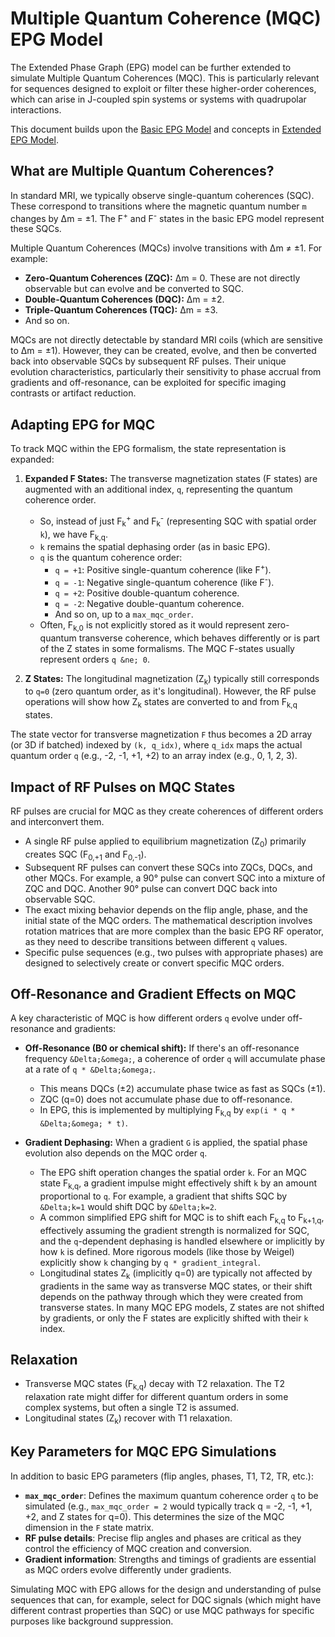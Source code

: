 # Multiple Quantum Coherence (MQC) EPG Model

The Extended Phase Graph (EPG) model can be further extended to simulate Multiple Quantum Coherences (MQC). This is particularly relevant for sequences designed to exploit or filter these higher-order coherences, which can arise in J-coupled spin systems or systems with quadrupolar interactions.

This document builds upon the [Basic EPG Model](./basic_epg_model.md) and concepts in [Extended EPG Model](./extended_epg_model.md).

## What are Multiple Quantum Coherences?

In standard MRI, we typically observe single-quantum coherences (SQC). These correspond to transitions where the magnetic quantum number `m` changes by &Delta;m = &plusmn;1. The F<sup>+</sup> and F<sup>-</sup> states in the basic EPG model represent these SQCs.

Multiple Quantum Coherences (MQCs) involve transitions with &Delta;m &ne; &plusmn;1. For example:
*   **Zero-Quantum Coherences (ZQC):** &Delta;m = 0. These are not directly observable but can evolve and be converted to SQC.
*   **Double-Quantum Coherences (DQC):** &Delta;m = &plusmn;2.
*   **Triple-Quantum Coherences (TQC):** &Delta;m = &plusmn;3.
*   And so on.

MQCs are not directly detectable by standard MRI coils (which are sensitive to &Delta;m = &plusmn;1). However, they can be created, evolve, and then be converted back into observable SQCs by subsequent RF pulses. Their unique evolution characteristics, particularly their sensitivity to phase accrual from gradients and off-resonance, can be exploited for specific imaging contrasts or artifact reduction.

## Adapting EPG for MQC

To track MQC within the EPG formalism, the state representation is expanded:

1.  **Expanded F States:** The transverse magnetization states (F states) are augmented with an additional index, `q`, representing the quantum coherence order.
    *   So, instead of just F<sub>k</sub><sup>+</sup> and F<sub>k</sub><sup>-</sup> (representing SQC with spatial order `k`), we have F<sub>k,q</sub>.
    *   `k` remains the spatial dephasing order (as in basic EPG).
    *   `q` is the quantum coherence order:
        *   `q = +1`: Positive single-quantum coherence (like F<sup>+</sup>).
        *   `q = -1`: Negative single-quantum coherence (like F<sup>-</sup>).
        *   `q = +2`: Positive double-quantum coherence.
        *   `q = -2`: Negative double-quantum coherence.
        *   And so on, up to a `max_mqc_order`.
    *   Often, F<sub>k,0</sub> is not explicitly stored as it would represent zero-quantum transverse coherence, which behaves differently or is part of the Z states in some formalisms. The MQC F-states usually represent orders `q &ne; 0`.

2.  **Z States:** The longitudinal magnetization (Z<sub>k</sub>) typically still corresponds to `q=0` (zero quantum order, as it's longitudinal). However, the RF pulse operations will show how Z<sub>k</sub> states are converted to and from F<sub>k,q</sub> states.

The state vector for transverse magnetization `F` thus becomes a 2D array (or 3D if batched) indexed by `(k, q_idx)`, where `q_idx` maps the actual quantum order `q` (e.g., -2, -1, +1, +2) to an array index (e.g., 0, 1, 2, 3).

## Impact of RF Pulses on MQC States

RF pulses are crucial for MQC as they create coherences of different orders and interconvert them.
*   A single RF pulse applied to equilibrium magnetization (Z<sub>0</sub>) primarily creates SQC (F<sub>0,+1</sub> and F<sub>0,-1</sub>).
*   Subsequent RF pulses can convert these SQCs into ZQCs, DQCs, and other MQCs. For example, a 90&deg; pulse can convert SQC into a mixture of ZQC and DQC. Another 90&deg; pulse can convert DQC back into observable SQC.
*   The exact mixing behavior depends on the flip angle, phase, and the initial state of the MQC orders. The mathematical description involves rotation matrices that are more complex than the basic EPG RF operator, as they need to describe transitions between different `q` values.
*   Specific pulse sequences (e.g., two pulses with appropriate phases) are designed to selectively create or convert specific MQC orders.

## Off-Resonance and Gradient Effects on MQC

A key characteristic of MQC is how different orders `q` evolve under off-resonance and gradients:

*   **Off-Resonance (B0 or chemical shift):** If there's an off-resonance frequency `&Delta;&omega;`, a coherence of order `q` will accumulate phase at a rate of `q * &Delta;&omega;`.
    *   This means DQCs (&plusmn;2) accumulate phase twice as fast as SQCs (&plusmn;1).
    *   ZQC (q=0) does not accumulate phase due to off-resonance.
    *   In EPG, this is implemented by multiplying F<sub>k,q</sub> by `exp(i * q * &Delta;&omega; * t)`.

*   **Gradient Dephasing:** When a gradient `G` is applied, the spatial phase evolution also depends on the MQC order `q`.
    *   The EPG shift operation changes the spatial order `k`. For an MQC state F<sub>k,q</sub>, a gradient impulse might effectively shift `k` by an amount proportional to `q`. For example, a gradient that shifts SQC by `&Delta;k=1` would shift DQC by `&Delta;k=2`.
    *   A common simplified EPG shift for MQC is to shift each F<sub>k,q</sub> to F<sub>k+1,q</sub>, effectively assuming the gradient strength is normalized for SQC, and the `q`-dependent dephasing is handled elsewhere or implicitly by how `k` is defined. More rigorous models (like those by Weigel) explicitly show `k` changing by `q * gradient_integral`.
    *   Longitudinal states Z<sub>k</sub> (implicitly q=0) are typically not affected by gradients in the same way as transverse MQC states, or their shift depends on the pathway through which they were created from transverse states. In many MQC EPG models, Z states are not shifted by gradients, or only the F states are explicitly shifted with their `k` index.

## Relaxation

*   Transverse MQC states (F<sub>k,q</sub>) decay with T2 relaxation. The T2 relaxation rate might differ for different quantum orders in some complex systems, but often a single T2 is assumed.
*   Longitudinal states (Z<sub>k</sub>) recover with T1 relaxation.

## Key Parameters for MQC EPG Simulations

In addition to basic EPG parameters (flip angles, phases, T1, T2, TR, etc.):

*   **`max_mqc_order`**: Defines the maximum quantum coherence order `q` to be simulated (e.g., `max_mqc_order = 2` would typically track q = -2, -1, +1, +2, and Z states for q=0). This determines the size of the MQC dimension in the `F` state matrix.
*   **RF pulse details**: Precise flip angles and phases are critical as they control the efficiency of MQC creation and conversion.
*   **Gradient information**: Strengths and timings of gradients are essential as MQC orders evolve differently under gradients.

Simulating MQC with EPG allows for the design and understanding of pulse sequences that can, for example, select for DQC signals (which might have different contrast properties than SQC) or use MQC pathways for specific purposes like background suppression.
